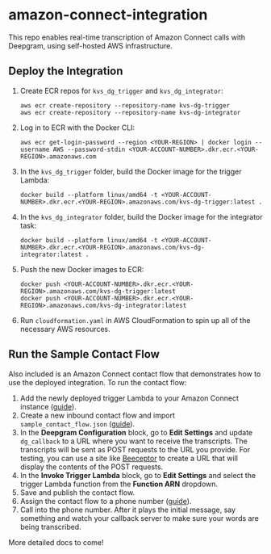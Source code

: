 # amazon-connect-integration
This repo enables real-time transcription of Amazon Connect calls with Deepgram, using self-hosted AWS infrastructure.

## Deploy the Integration

1. Create ECR repos for `kvs_dg_trigger` and `kvs_dg_integrator`:
    ```shell
    aws ecr create-repository --repository-name kvs-dg-trigger
    aws ecr create-repository --repository-name kvs-dg-integrator
    ```
2. Log in to ECR with the Docker CLI:
    ```
    aws ecr get-login-password --region <YOUR-REGION> | docker login --username AWS --password-stdin <YOUR-ACCOUNT-NUMBER>.dkr.ecr.<YOUR-REGION>.amazonaws.com 
    ```
3. In the `kvs_dg_trigger` folder, build the Docker image for the trigger Lambda:
    ```shell
    docker build --platform linux/amd64 -t <YOUR-ACCOUNT-NUMBER>.dkr.ecr.<YOUR-REGION>.amazonaws.com/kvs-dg-trigger:latest .
    ```
4. In the `kvs_dg_integrator` folder, build the Docker image for the integrator task:
    ```shell
    docker build --platform linux/amd64 -t <YOUR-ACCOUNT-NUMBER>.dkr.ecr.<YOUR-REGION>.amazonaws.com/kvs-dg-integrator:latest .
    ```
5. Push the new Docker images to ECR:
    ```shell
    docker push <YOUR-ACCOUNT-NUMBER>.dkr.ecr.<YOUR-REGION>.amazonaws.com/kvs-dg-trigger:latest
    docker push <YOUR-ACCOUNT-NUMBER>.dkr.ecr.<YOUR-REGION>.amazonaws.com/kvs-dg-integrator:latest
    ```
6. Run `cloudformation.yaml` in AWS CloudFormation to spin up all of the necessary AWS resources.

## Run the Sample Contact Flow
Also included is an Amazon Connect contact flow that demonstrates how to use the deployed integration. To run the contact flow:

1. Add the newly deployed trigger Lambda to your Amazon Connect instance ([guide](https://docs.aws.amazon.com/connect/latest/adminguide/connect-lambda-functions.html#add-lambda-function)).
2. Create a new inbound contact flow and import `sample_contact_flow.json` ([guide](https://docs.aws.amazon.com/connect/latest/adminguide/contact-flow-import-export.html#how-to-import-export-contact-flows)).
3. In the **Deepgram Configuration** block, go to **Edit Settings** and update `dg_callback` to a URL where you want to receive the transcripts. The transcripts will be sent as POST requests to the URL you provide. For testing, you can use a site like [Beeceptor](https://beeceptor.com/) to create a URL that will display the contents of the POST requests.
4. In the **Invoke Trigger Lambda** block, go to **Edit Settings** and select the trigger Lambda function from the **Function ARN** dropdown.
5. Save and publish the contact flow.
6. Assign the contact flow to a phone number ([guide](https://docs.aws.amazon.com/connect/latest/adminguide/associate-claimed-ported-phone-number-to-flow.html)).
7. Call into the phone number. After it plays the initial message, say something and watch your callback server to make sure your words are being transcribed. 

More detailed docs to come!
